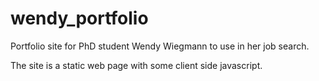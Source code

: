 wendy_portfolio
===============
Portfolio site for PhD student Wendy Wiegmann to use in her job search.

The site is a static web page with some client side javascript.
